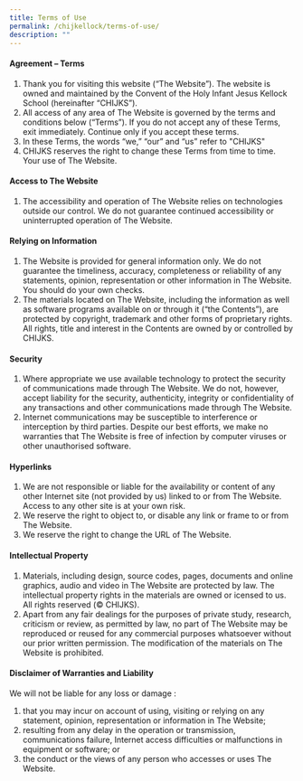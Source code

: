 ```yaml
---
title: Terms of Use
permalink: /chijkellock/terms-of-use/
description: ""
---
```

<h4><strong>Agreement – Terms</strong></h4>
<ol>
<li>Thank you for visiting this website (“The Website”). The website is owned and maintained by the Convent of the Holy Infant Jesus Kellock School (hereinafter “CHIJKS”).</li>
<li>All access of any area of The Website is governed by the terms and conditions below (“Terms”). If you do not accept any of these Terms, exit immediately. Continue only if you accept these terms.&nbsp;</li>
<li>In these Terms, the words “we,” “our” and “us” refer to "CHIJKS"</li>
<li>CHIJKS reserves the right to change these Terms from time to time. Your use of The Website.</li>
</ol>
<h4><strong>Access to The Website</strong></h4>
<ol>
<li>The accessibility and operation of The Website relies on technologies outside our control. We do not guarantee continued accessibility or uninterrupted operation of The Website.</li>
</ol>
<h4><strong>Relying on Information</strong></h4>
<ol>
<li>The Website is provided for general information only. We do not guarantee the timeliness, accuracy, completeness or reliability of any statements, opinion, representation or other information in The Website. You should do your own checks.&nbsp;</li>
<li>The materials located on The Website, including the information as well as software programs available on or through it (“the Contents”), are protected by copyright, trademark and other forms of proprietary rights. All rights, title and interest in the Contents are owned by or controlled by CHIJKS.</li>
</ol>
<h4><strong>Security</strong></h4>
<ol>
<li>Where appropriate we use available technology to protect the security of communications made through The Website. We do not, however, accept liability for the security, authenticity, integrity or confidentiality of any transactions and other communications made through The Website.</li>
<li>Internet communications may be susceptible to interference or interception by third parties. Despite our best efforts, we make no warranties that The Website is free of infection by computer viruses or other unauthorised software.</li>
</ol>
<h4><strong>Hyperlinks</strong></h4>
<ol>
<li>We are not responsible or liable for the availability or content of any other Internet site (not provided by us) linked to or from The Website. Access to any other site is at your own risk.</li>
<li>We reserve the right to object to, or disable any link or frame to or from The Website.</li>
<li>We reserve the right to change the URL of The Website.</li>
</ol>
<h4><strong>Intellectual Property</strong></h4>
<ol>
<li>Materials, including design, source codes, pages, documents and online graphics, audio and video in The Website are protected by law. The intellectual property rights in the materials are owned or icensed to us. All rights reserved (© CHIJKS).</li>
<li>Apart from any fair dealings for the purposes of private study, research, criticism or review, as permitted by law, no part of The Website may be reproduced or reused for any commercial purposes whatsoever without our prior written permission. The modification of the materials on The Website is prohibited.</li>
</ol>
<h4><strong>Disclaimer of Warranties and Liability</strong></h4>
<p>We will not be liable for any loss or damage :</p>
<ol>
<li>that you may incur on account of using, visiting or relying on any statement, opinion, representation or information in The Website;&nbsp;</li>
<li>resulting from any delay in the operation or transmission, communications failure, Internet access difficulties or malfunctions in equipment or software; or</li>
<li>the conduct or the views of any person who accesses or uses The Website.</li>
</ol>